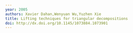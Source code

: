 ```yaml
---
year: 2005
authors: Xavier Dahan,Wenyuan Wu,Yuzhen Xie
title: Lifting techniques for triangular decompositions
doi: http://dx.doi.org/10.1145/1073884.1073901
---
```


